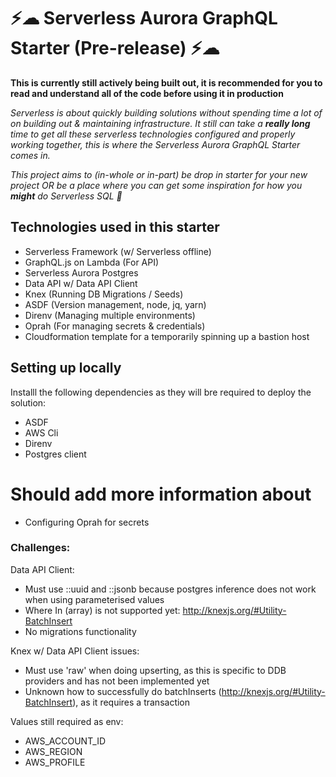 # ⚡☁ Serverless Aurora GraphQL Starter (Pre-release) ⚡☁

**This is currently still actively being built out, it is recommended for you to read and understand all of the code before using it in production**

*Serverless is about quickly building solutions without spending time a lot of on building out & maintaining infrastructure. It still can take a **really long** time to get all these serverless technologies configured and properly working together, this is where the Serverless Aurora GraphQL Starter comes in.*

*This project aims to (in-whole or in-part) be drop in starter for your new project OR be a place where you can get some inspiration for how you **might** do Serverless SQL 🎉*

## Technologies used in this starter

* Serverless Framework (w/ Serverless offline)
* GraphQL.js on Lambda (For API)
* Serverless Aurora Postgres
* Data API w/ Data API Client
* Knex (Running DB Migrations / Seeds)
* ASDF (Version management, node, jq, yarn)
* Direnv (Managing multiple environments)
* Oprah (For managing secrets & credentials)
* Cloudformation template for a temporarily spinning up a bastion host

## Setting up locally

Installl the following dependencies as they will bre required to deploy the solution:
* ASDF
* AWS Cli
* Direnv
* Postgres client

# Should add more information about
- Configuring Oprah for secrets


### Challenges:

Data API Client:
- Must use ::uuid and ::jsonb because postgres inference does not work when using parameterised values
- Where In (array) is not supported yet: http://knexjs.org/#Utility-BatchInsert
- No migrations functionality
 
Knex w/ Data API Client issues:
- Must use 'raw' when doing upserting, as this is specific to DDB providers and has not been implemented yet
- Unknown how to successfully do batchInserts (http://knexjs.org/#Utility-BatchInsert), as it requires a transaction

Values still required as env:
- AWS_ACCOUNT_ID
- AWS_REGION
- AWS_PROFILE